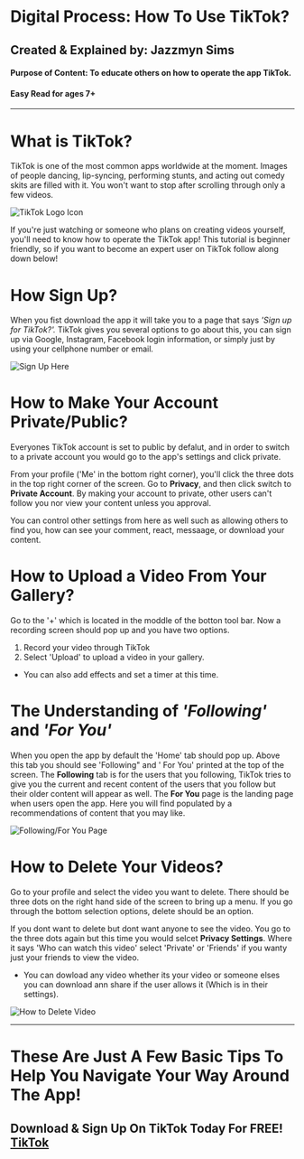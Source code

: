 # Digital Process: How To Use TikTok?
## Created & Explained by: Jazzmyn Sims 
#### Purpose of Content: To educate others on how to operate the app TikTok.
#### Easy Read for ages 7+

---
# **What is TikTok?**

TikTok is one of the most common apps worldwide at the moment. Images of people dancing, lip-syncing, performing stunts, and acting out comedy skits are filled with it. You won't want to stop after scrolling through only a few videos.

![TikTok Logo Icon](https://techcrunch.com/wp-content/uploads/2019/11/tik-tok-ios-icon.jpg?w=1390&crop=1)

If you're just watching or someone who plans on creating videos yourself, you'll need to know how to operate the TikTok app! This tutorial is beginner friendly, so if you want to become an expert user on TikTok follow along down below!


# **How Sign Up?**

When you fist download the app it will take you to a page that says *'Sign up for TikTok?'.* TikTok gives you several options to go about this, you can sign up via Google, Instagram, Facebook login information, or simply just by using your cellphone number or email.

![Sign Up Here](http://www.snapfont.com/wp-content/uploads/2019/12/img_4153.jpg)


# **How to Make Your Account Private/Public?**

Everyones TikTok account is set to public by defalut, and in order to switch to a private account you would go to the app's settings and click private.

From your profile ('Me' in the bottom right corner), you'll click the three dots in the top right corner of the screen. Go to **Privacy**, and then click switch to **Private Account**. By making your account to private, other users can't follow you nor view your content unless you approval.

You can control other settings from here as well such as allowing others to find you, how can see your comment, react, messaage, or download your content.


# **How to Upload a Video From Your Gallery?**

Go to the '+' which is located in the moddle of the botton tool bar. Now a recording screen should pop up and you have two options. 
1. Record your video through TikTok 
2. Select 'Upload' to upload a video in your gallery.

- You can also add effects and set a timer at this time. 

# **The Understanding of *'Following'* and *'For You'***

When you open the app by default the 'Home' tab should pop up. Above this tab you should see 'Following" and ' For You' printed at the top of the screen. The **Following** tab is for the users that you following, TikTok tries to give you the current and recent content of the users that you follow but their older content will appear as well. The **For You** page is the landing page when users open the app. Here you will find populated by a recommendations of content that you may like.

![Following/For You Page](https://www.socialmediaexaminer.com/wp-content/uploads/2020/04/tiktok-for-you-page-350@2x.png)


# **How to Delete Your Videos?**

Go to your profile and select the video you want to delete. There should be three dots on the right hand side of the screen to bring up a menu. If you go through the bottom selection options, delete should be an option. 

If you dont want to delete but dont want anyone to see the video. You go to the three dots again but this time you would selcet **Privacy Settings**. Where it says 'Who can watch this video' select 'Private' or 'Friends' if you wanty just your friends to view the video. 
 
- You can dowload any video whether its your video or someone elses you can download ann share if the user allows it (Which is in their settings). 

![How to Delete Video](https://i.insider.com/5dd83cc7fd9db23d55730c93?width=1100&format=jpeg&auto=webp)

---

# **These Are Just A Few Basic Tips To Help You Navigate Your Way Around The App!**
## Download & Sign Up On TikTok Today For FREE! [TikTok](https://www.tiktok.com/en/)

